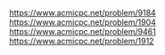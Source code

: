 https://www.acmicpc.net/problem/9184
https://www.acmicpc.net/problem/1904
https://www.acmicpc.net/problem/9461
https://www.acmicpc.net/problem/1912
